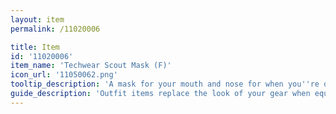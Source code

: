 ```yaml
---
layout: item
permalink: /11020006

title: Item
id: '11020006'
item_name: 'Techwear Scout Mask (F)'
icon_url: '11050062.png'
tooltip_description: 'A mask for your mouth and nose for when you''re on a secret mission.'
guide_description: 'Outfit items replace the look of your gear when equipped.'
---
```

